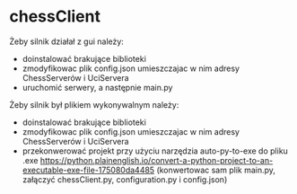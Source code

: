 # chessClient

Żeby silnik działał z gui należy:
- doinstalować brakujące biblioteki
- zmodyfikowac plik config.json umieszczajac w nim adresy ChessServerów i UciServera
- uruchomić serwery, a  następnie main.py

Żeby silnik był plikiem wykonywalnym należy:
- doinstalować brakujące biblioteki
- zmodyfikowac plik config.json umieszczajac w nim adresy ChessServerów i UciServera
- przekonwerować projekt przy użyciu narzędzia auto-py-to-exe do pliku .exe 
https://python.plainenglish.io/convert-a-python-project-to-an-executable-exe-file-175080da4485
(konwertowac sam plik main.py, załączyć chessClient.py, configuration.py i config.json)